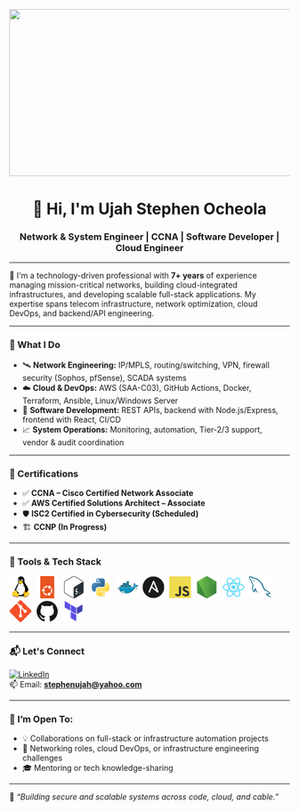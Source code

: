 <div align="center">
  <img src="https://media.giphy.com/media/dWesBcTLavkZuG35MI/giphy.gif" width="600" height="300"/>
</div>

<h1 align="center">👋 Hi, I'm Ujah Stephen Ocheola</h1>

<h3 align="center">Network & System Engineer | CCNA | Software Developer | Cloud Engineer</h3>

---

🚀 I'm a technology-driven professional with **7+ years** of experience managing mission-critical networks, building cloud-integrated infrastructures, and developing scalable full-stack applications. My expertise spans telecom infrastructure, network optimization, cloud DevOps, and backend/API engineering.

---

### 🧠 What I Do

- 🛰️ **Network Engineering:** IP/MPLS, routing/switching, VPN, firewall security (Sophos, pfSense), SCADA systems
- ☁️ **Cloud & DevOps:** AWS (SAA-C03), GitHub Actions, Docker, Terraform, Ansible, Linux/Windows Server
- 🧩 **Software Development:** REST APIs, backend with Node.js/Express, frontend with React, CI/CD
- 📈 **System Operations:** Monitoring, automation, Tier-2/3 support, vendor & audit coordination

---

### 📜 Certifications

- ✅ **CCNA – Cisco Certified Network Associate**
- ✅ **AWS Certified Solutions Architect – Associate**
- 🛡️ **ISC2 Certified in Cybersecurity (Scheduled)**
- 🏗️ **CCNP (In Progress)**

---

### 🧰 Tools & Tech Stack

<p align="left">
  <img src="https://github.com/devicons/devicon/blob/master/icons/linux/linux-original.svg" alt="Linux" width="40" height="40"/>&nbsp;
  <img src="https://github.com/devicons/devicon/blob/master/icons/ubuntu/ubuntu-plain.svg" alt="Ubuntu" width="40" height="40"/>&nbsp;
  <img src="https://github.com/devicons/devicon/blob/master/icons/bash/bash-original.svg" alt="Bash" width="40" height="40"/>&nbsp;
  <img src="https://github.com/devicons/devicon/blob/master/icons/python/python-original.svg" alt="Python" width="40" height="40"/>&nbsp;
  <img src="https://github.com/devicons/devicon/blob/master/icons/docker/docker-original.svg" alt="Docker" width="40" height="40"/>&nbsp;
  <img src="https://github.com/devicons/devicon/blob/master/icons/ansible/ansible-original.svg" alt="Ansible" width="40" height="40"/>&nbsp;
  <img src="https://github.com/devicons/devicon/blob/master/icons/javascript/javascript-original.svg" alt="JavaScript" width="40" height="40"/>&nbsp;
  <img src="https://github.com/devicons/devicon/blob/master/icons/nodejs/nodejs-original.svg" alt="Node.js" width="40" height="40"/>&nbsp;
  <img src="https://github.com/devicons/devicon/blob/master/icons/react/react-original.svg" alt="React" width="40" height="40"/>&nbsp;
  <img src="https://github.com/devicons/devicon/blob/master/icons/mysql/mysql-original.svg" alt="MySQL/MariaDB" width="40" height="40"/>&nbsp;
  <img src="https://github.com/devicons/devicon/blob/master/icons/git/git-original.svg" alt="Git" width="40" height="40"/>&nbsp;
  <img src="https://github.com/devicons/devicon/blob/master/icons/github/github-original.svg" alt="GitHub" width="40" height="40"/>&nbsp;
  <img src="https://github.com/devicons/devicon/blob/master/icons/terraform/terraform-original.svg" alt="Terraform" width="40" height="40"/>&nbsp;
</p>

---

### 📬 Let's Connect
[![LinkedIn](https://img.shields.io/badge/LinkedIn-%230077B5.svg?style=for-the-badge&logo=linkedin&logoColor=white)](https://www.linkedin.com/in/ujah-stephen/)  
📫 Email: **stephenujah@yahoo.com**

---

### 🧩 I’m Open To:
- 💡 Collaborations on full-stack or infrastructure automation projects
- 🏢 Networking roles, cloud DevOps, or infrastructure engineering challenges
- 🎓 Mentoring or tech knowledge-sharing

---

🔧 *“Building secure and scalable systems across code, cloud, and cable.”*
